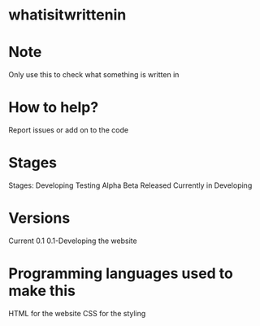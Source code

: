 # whatisitwrittenin
# Note
Only use this to check what something is written in
# How to help?
Report issues or add on to the code
# Stages
Stages:
Developing
Testing
Alpha
Beta
Released
Currently in Developing
# Versions
Current 0.1
0.1-Developing the website
# Programming languages used to make this
HTML for the website
CSS for the styling
